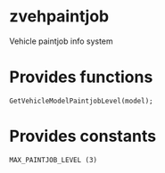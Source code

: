 # zvehpaintjob
Vehicle paintjob info system

# Provides functions

```Pawn
GetVehicleModelPaintjobLevel(model);
```

# Provides constants

```Pawn
MAX_PAINTJOB_LEVEL (3)
```
